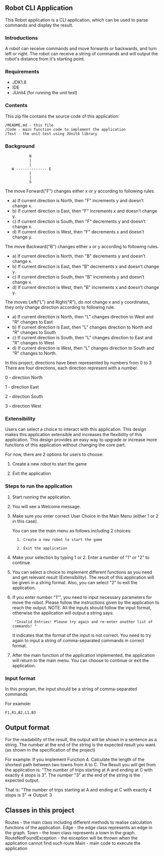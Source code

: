 ## Robot CLI Application

This Robot application is a CLI application, which can be used to parse commands and display the result.

### Introductions
A robot can receive commands and move forwards or backwards, and turn left or right. The robot can receive a 
string of commands and will output the robot's distance from it's starting point. 


### Requirements

* JDK1.8
* IDE
* JUnit4 (for running the unit test) 


### Contents

This zip file contains the source code of this application:

    /README.md - this file
    /Code - main function code to implement the application
    /Test - the unit test using JUnit4 library
    
### Background
               N
               |
               |
       W -------------- E
               |
               |
               S 
                            
   
The move Forward("F") changes either x or y according to following rules.
* a) If current direction is North, then "F" increments y and doesn’t change x.
* b) If current direction is East, then "F" increments x and doesn’t change y.
* c) If current direction is South, then "F" decrements y and doesn’t change x.
* d) If current direction is West, then "F" decrements x and doesn’t change y.

The move Backward("B") changes either x or y according to following rules.
* a) If current direction is North, then "B" decrements y and doesn’t change x.
* b) If current direction is East, then "B" decrements x and doesn’t change y.
* c) If current direction is South, then "B" increments y and doesn’t change x.
* d) If current direction is West, then "B" increments x and doesn’t change y.

The moves Left("L") and Right("R"), do not change x and y coordinates, they only change direction according to 
following rule.
* a) If current direction is North, then "L" changes direction to West and "R" changes to East
* b) If current direction is East, then "L" changes direction to North and "R" changes to South
* c) If current direction is South, then "L" changes direction to East and "R" changes to West
* d) If current direction is West, then "L" changes direction to South and "R" changes to North.


In this project, directions have been represented by numbers from 0 to 3 
There are four directions, each direction represent with a number. 

0 - direction North

1 - direction East

2 - direction South

3 - direction West

### Extensibility 
Users can select a choice to interact with this application. This design makes this application extensible and 
increases the flexibility of this application. This design provides an easy way to upgrade or increase more
functions of this application without changing the core part.
 
For now, there are 2 options for users to choose:
 
1. Create a new robot to start the game
 
2. Exit the application

### Steps to run the application

1. Start running the application.

2. You will see a Welcome message. 

3. Make sure you enter correct User Choice in the Main Menu (either 1 or 2 in this case).

   You can see the main menu as follows including 2 choices:
   
         1. Create a new robot to start the game 
        
         2. Exit the application
        
4. Make your selection by typing 1 or 2. Enter a number of "1" or "2" to continue. 

5. You can select a choice to implement different functions as you need and get relevant result (Extensibility). 
The result of this application will be given in a string format. Also, you can select "2" to exit the application.

6. If you enter number "1"", you need to input necessary parameters for move the robot. Please follow the
instructions given by the application to reach the output.
NOTE: All the inputs should follow the input format, otherwise the application will output a string says: 
            
        "Invalid Entries! Please try again and re-enter another list of commands! "
     
   It indicates that the format of the input is not correct. 
   You need to try again to input a string of comma-separated commands in correct format.

7. After the main function of the application implemented, the application will return to the main menu. You can 
choose to continue or exit the application.


### Input format

In this program, the input should be a string of comma-separated commands

For examole:

    F1,R1,B2,L1,B3



Output format
--------------------------
For the readability of the result, the output will be shown in a sentence as a string. The number at the end of the
string is the expected result you want. (as shown in the specification of the project)

For example:
If you implement Function 4. Calculate the length of the shortest path between two towns from A to C.
The Result you will get from the application is: "The number of trips starting at A and ending at C with exactly 4
stops is 3". The number "3" at the end of the string is the expected output.

That is:
"The number of trips starting at A and ending at C with exactly 4 stops is 3"
=> Output: 3


Classes in this project 
--------------------------
Routes - the main class including different methods to realise calculation functions of the application.
Edge - the edge class represents an edge in the graph.
Town - the town class represents a town in the graph.
RouteNotFoundException - the exception will be thrown when the application cannot find such route 
Main - main code to execute the application 




